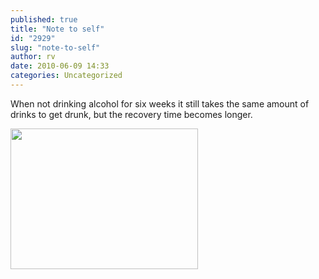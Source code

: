 ```yaml
---
published: true
title: "Note to self"
id: "2929"
slug: "note-to-self"
author: rv
date: 2010-06-09 14:33
categories: Uncategorized
---
```

When not drinking alcohol for six weeks it still takes the same amount of drinks to get drunk, but the recovery time becomes longer.

<a href="https://s3.amazonaws.com/cfwblog/uploads/2010/06/ts2b0547.jpg"><img src="https://s3.amazonaws.com/cfwblog/uploads/2010/06/ts2b0547.jpg?w=300" alt="" title="TS2B0547" width="300" height="225" class="alignnone size-medium wp-image-2930" /></a>